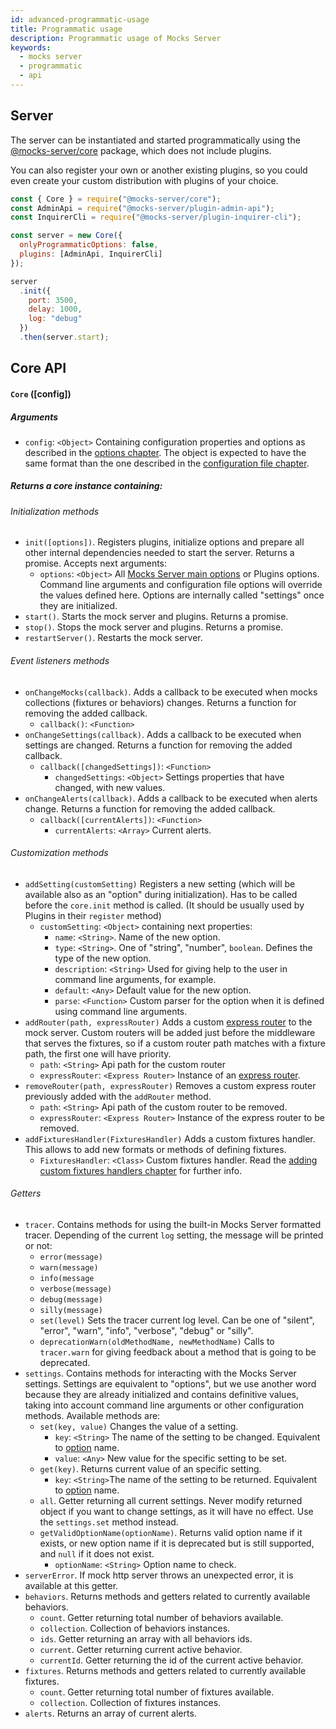 ```yaml
---
id: advanced-programmatic-usage
title: Programmatic usage
description: Programmatic usage of Mocks Server
keywords:
  - mocks server
  - programmatic
  - api
---
```


## Server

The server can be instantiated and started programmatically using the [@mocks-server/core](https://www.npmjs.com/package/@mocks-server/core) package, which does not include plugins.

You can also register your own or another existing plugins, so you could even create your custom distribution with plugins of your choice.

```javascript
const { Core } = require("@mocks-server/core");
const AdminApi = require("@mocks-server/plugin-admin-api");
const InquirerCli = require("@mocks-server/plugin-inquirer-cli");

const server = new Core({
  onlyProgrammaticOptions: false,
  plugins: [AdminApi, InquirerCli]
});

server
  .init({
    port: 3500,
    delay: 1000,
    log: "debug"
  })
  .then(server.start);
```

## Core API

#### `Core` (\[config\])

##### Arguments

* `config`: `<Object>` Containing configuration properties and options as described in the [options chapter](configuration-options.md). The object is expected to have the same format than the one described in the [configuration file chapter](configuration-file.md).

##### Returns a core instance containing:

###### Initialization methods

* `init([options])`. Registers plugins, initialize options and prepare all other internal dependencies needed to start the server. Returns a promise. Accepts next arguments:
  * `options`: `<Object>` All [Mocks Server main options](configuration-options.md#main-options) or Plugins options. Command line arguments and configuration file options will override the values defined here. Options are internally called "settings" once they are initialized.
* `start()`. Starts the mock server and plugins. Returns a promise.
* `stop()`. Stops the mock server and plugins. Returns a promise.
* `restartServer()`. Restarts the mock server.

###### Event listeners methods

* `onChangeMocks(callback)`. Adds a callback to be executed when mocks collections (fixtures or behaviors) changes. Returns a function for removing the added callback.
  * `callback()`: `<Function>`
* `onChangeSettings(callback)`. Adds a callback to be executed when settings are changed. Returns a function for removing the added callback.
  * `callback([changedSettings])`: `<Function>`
    * `changedSettings`: `<Object>` Settings properties that have changed, with new values.
* `onChangeAlerts(callback)`. Adds a callback to be executed when alerts change. Returns a function for removing the added callback.
  * `callback([currentAlerts])`: `<Function>`
    * `currentAlerts`: `<Array>` Current alerts.

###### Customization methods

* `addSetting(customSetting)` Registers a new setting (which will be available also as an "option" during initialization). Has to be called before the `core.init` method is called. (It should be usually used by Plugins in their `register` method)
  * `customSetting`: `<Object>` containing next properties:
    * `name`: `<String>`. Name of the new option.
    * `type`: `<String>`. One of "string", "number", `boolean`. Defines the type of the new option.
    * `description`: `<String>` Used for giving help to the user in command line arguments, for example.
    * `default`: `<Any>` Default value for the new option.
    * `parse`: `<Function>` Custom parser for the option when it is defined using command line arguments.
* `addRouter(path, expressRouter)` Adds a custom [express router](https://expressjs.com/es/guide/routing.html) to the mock server. Custom routers will be added just before the middleware that serves the fixtures, so if a custom router path matches with a fixture path, the first one will have priority.
    * `path`: `<String>` Api path for the custom router
    * `expressRouter`: `<Express Router>` Instance of an [express router](https://expressjs.com/es/guide/routing.html).
* `removeRouter(path, expressRouter)` Removes a custom express router previously added with the `addRouter` method.
    * `path`: `<String>` Api path of the custom router to be removed.
    * `expressRouter`: `<Express Router>` Instance of the express router to be removed.
* `addFixturesHandler(FixturesHandler)` Adds a custom fixtures handler. This allows to add new formats or methods of defining fixtures.
    * `FixturesHandler`: `<Class>` Custom fixtures handler. Read the [adding custom fixtures handlers chapter](advanced-custom-fixtures-handlers) for further info.

###### Getters

* `tracer`. Contains methods for using the built-in Mocks Server formatted tracer. Depending of the current `log` setting, the message will be printed or not:
  * `error(message)`
  * `warn(message)`
  * `info(message`
  * `verbose(message)`
  * `debug(message)`
  * `silly(message)`
  * `set(level)` Sets the tracer current log level. Can be one of "silent", "error", "warn", "info", "verbose", "debug" or "silly".
  * `deprecationWarn(oldMethodName, newMethodName)` Calls to `tracer.warn` for giving feedback about a method that is going to be deprecated.
* `settings`. Contains methods for interacting with the Mocks Server settings. Settings are equivalent to "options", but we use another word because they are already initialized and contains definitive values, taking into account command line arguments or other configuration methods. Available methods are:
  * `set(key, value)` Changes the value of a setting.
    * `key`: `<String>` The name of the setting to be changed. Equivalent to [option](configuration-options.md#main-options) name.
    * `value`: `<Any>` New value for the specific setting to be set.
  * `get(key)`. Returns current value of an specific setting.
    * `key`: `<String>`The name of the setting to be returned. Equivalent to [option](configuration-options.md#main-options) name.
  * `all`. Getter returning all current settings. Never modify returned object if you want to change settings, as it will have no effect. Use the `settings.set` method instead.
  * `getValidOptionName(optionName)`. Returns valid option name if it exists, or new option name if it is deprecated but is still supported, and `null` if it does not exist.
    * `optionName`: `<String>` Option name to check.
* `serverError`. If mock http server throws an unexpected error, it is available at this getter.
* `behaviors`. Returns methods and getters related to currently available behaviors.
  * `count`. Getter returning total number of behaviors available.
  * `collection`. Collection of behaviors instances.
  * `ids`. Getter returning an array with all behaviors ids.
  * `current`. Getter returning current active behavior.
  * `currentId`. Getter returning the id of the current active behavior.
* `fixtures`. Returns methods and getters related to currently available fixtures.
  * `count`. Getter returning total number of fixtures available.
  * `collection`. Collection of fixtures instances.
* `alerts`. Returns an array of current alerts.
